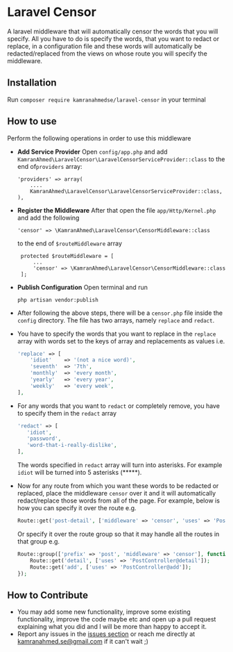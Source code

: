 # Laravel Censor
A laravel middleware that will automatically censor the words that you will specify. All you have to do is specify the words, that you want to redact or replace, in a configuration file and these words will automatically be redacted/replaced from the views on whose route you will specify the middleware.

## Installation
Run `composer require kamranahmedse/laravel-censor` in your terminal

## How to use
Perform the following operations in order to use this middleware
- **Add Service Provider** 
   Open `config/app.php` and add `KamranAhmed\LaravelCensor\LaravelCensorServiceProvider::class` to the end of`providers` array:

    ```
    'providers' => array(
        ....
        KamranAhmed\LaravelCensor\LaravelCensorServiceProvider::class,
    ),
    ```

- **Register the Middleware** After that open the file `app/Http/Kernel.php` and add the following 

   ```
  'censor' => \KamranAhmed\LaravelCensor\CensorMiddleware::class
   ```

   to the end of `$routeMiddleware` array

   ```
    protected $routeMiddleware = [
        ...
        'censor' => \KamranAhmed\LaravelCensor\CensorMiddleware::class
    ];
   ```

- **Publish Configuration** Open terminal and run

    ```shell
    php artisan vendor:publish
    ```
- After following the above steps, there will be a `censor.php` file inside the `config` directory. The file has two arrays, namely `replace` and `redact`.
- You have to specify the words that you want to replace in the `replace` array with words set to the keys of array and replacements as values i.e.

    ```php
    'replace' => [
	    'idiot'    => '(not a nice word)',
	    'seventh'  => '7th',
	    'monthly'  => 'every month',
	    'yearly'   => 'every year',
	    'weekly'   => 'every week',
    ],
    ```

- For any words that you want to `redact` or completely remove, you have to specify them in the `redact` array

    ```php
    'redact' => [
       'idiot',
       'password',
       'word-that-i-really-dislike',
    ],
    ```
   The words specified in `redact` array will turn into asterisks. For example `idiot` will be turned into 5 asterisks (*****).

- Now for any route from which you want these words to be redacted or replaced, place the middleware `censor` over it and it will automatically redact/replace those words from all of the page. For example, below is how you can specify it over the route e.g.
   ```php
   Route::get('post-detail', ['middleware' => 'censor', 'uses' => 'PostController@detail', 'as' => 'postDetail']);
   ```
   Or specify it over the route group so that it may handle all the routes in that group e.g.
    ```php
    Route::group(['prefix' => 'post', 'middleware' => 'censor'], function () {
	    Route::get('detail', ['uses' => 'PostController@detail']);
	    Route::get('add', ['uses' => 'PostController@add']);
    });
    ```
    
## How to Contribute
- You may add some new functionality, improve some existing functionality, improve the code maybe etc and open up a pull request explaining what you did and I will be more than happy to accept it.
- Report any issues in the [issues section](https://github.com/kamranahmedse/laravel-censor/issues) or reach me directly at kamranahmed.se@gmail.com if it can't wait ;)
